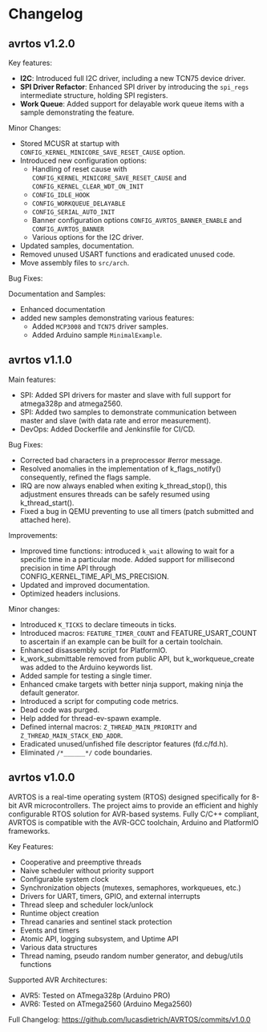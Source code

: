 # Changelog

## avrtos v1.2.0

Key features:
- **I2C**: Introduced full I2C driver, including a new TCN75 device driver. 
- **SPI Driver Refactor**: Enhanced SPI driver by introducing the `spi_regs` 
  intermediate structure, holding SPI registers.
- **Work Queue**: Added support for delayable work queue items with a sample 
  demonstrating the feature.

Minor Changes:
- Stored MCUSR at startup with `CONFIG_KERNEL_MINICORE_SAVE_RESET_CAUSE` option.
- Introduced new configuration options:
  - Handling of reset cause with `CONFIG_KERNEL_MINICORE_SAVE_RESET_CAUSE` and `CONFIG_KERNEL_CLEAR_WDT_ON_INIT`
  - `CONFIG_IDLE_HOOK`
  - `CONFIG_WORKQUEUE_DELAYABLE`
  - `CONFIG_SERIAL_AUTO_INIT`
  - Banner configuration options `CONFIG_AVRTOS_BANNER_ENABLE` and `CONFIG_AVRTOS_BANNER`
  - Various options for the I2C driver.
- Updated samples, documentation.
- Removed unused USART functions and eradicated unused code.
- Move assembly files to `src/arch`.

Bug Fixes:

Documentation and Samples:
- Enhanced documentation
- added new samples demonstrating various features:
  - Added `MCP3008` and `TCN75` driver samples.
  - Added Arduino sample `MinimalExample`.

## avrtos v1.1.0

Main features:
- SPI: Added SPI drivers for master and slave with full support for atmega328p
  and atmega2560.
- SPI: Added two samples to demonstrate communication between master and slave
  (with data rate and error measurement).
- DevOps: Added Dockerfile and Jenkinsfile for CI/CD.
  
Bug Fixes:
- Corrected bad characters in a preprocessor #error message.
- Resolved anomalies in the implementation of k_flags_notify() consequently,
  refined the flags sample.
- IRQ are now always enabled when exiting k_thread_stop(), this adjustment
  ensures threads can be safely resumed using k_thread_start().
- Fixed a bug in QEMU preventing to use all timers (patch submitted and attached
  here).

Improvements:
- Improved time functions: introduced `k_wait` allowing to wait for a specific
  time in a particular mode. Added support for millisecond precision in time API
  through CONFIG_KERNEL_TIME_API_MS_PRECISION.
- Updated and improved documentation.
- Optimized headers inclusions.

Minor changes:
- Introduced `K_TICKS` to declare timeouts in ticks.
- Introduced macros: `FEATURE_TIMER_COUNT` and FEATURE_USART_COUNT to ascertain if
  an example can be built for a certain toolchain.
- Enhanced disassembly script for PlatformIO.
- k_work_submittable removed from public API, but k_workqueue_create was added
  to the Arduino keywords list.
- Added sample for testing a single timer.
- Enhanced cmake targets with better ninja support, making ninja the default
  generator.
- Introduced a script for computing code metrics.
- Dead code was purged.
- Help added for thread-ev-spawn example.
- Defined internal macros: `Z_THREAD_MAIN_PRIORITY` and
  `Z_THREAD_MAIN_STACK_END_ADDR`.
- Eradicated unused/unfished file descriptor features (fd.c/fd.h).
- Eliminated `/*______*/` code boundaries.

## avrtos v1.0.0

AVRTOS is a real-time operating system (RTOS) designed specifically for 8-bit
AVR microcontrollers. The project aims to provide an efficient and highly
configurable RTOS solution for AVR-based systems. Fully C/C++ compliant, AVRTOS
is compatible with the AVR-GCC toolchain, Arduino and PlatformIO frameworks.

Key Features:

- Cooperative and preemptive threads
- Naive scheduler without priority support
- Configurable system clock
- Synchronization objects (mutexes, semaphores, workqueues, etc.)
- Drivers for UART, timers, GPIO, and external interrupts
- Thread sleep and scheduler lock/unlock
- Runtime object creation
- Thread canaries and sentinel stack protection
- Events and timers
- Atomic API, logging subsystem, and Uptime API
- Various data structures
- Thread naming, pseudo random number generator, and debug/utils functions

Supported AVR Architectures:

- AVR5: Tested on ATmega328p (Arduino PRO)
- AVR6: Tested on ATmega2560 (Arduino Mega2560)

Full Changelog: https://github.com/lucasdietrich/AVRTOS/commits/v1.0.0